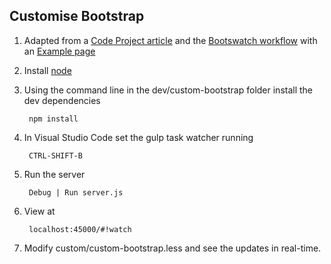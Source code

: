 ## Customise Bootstrap

1. Adapted from a [Code Project article](http://www.codeproject.com/Articles/594098/How-to-customize-Twitter-Bootstrap-to-fit-your-web) and the [Bootswatch workflow](http://www.smashingmagazine.com/2013/03/customizing-bootstrap/) 
with an [Example page](http://www.bootstrapzero.com/bootstrap-template/full-example)

1. Install [node](https://nodejs.org/en/)
		
1. Using the command line in the dev/custom-bootstrap folder  install the dev dependencies

		npm install

1. In Visual Studio Code set the gulp task watcher running

		CTRL-SHIFT-B
		
1. Run the server

		Debug | Run server.js		
		
1. View at
		
		localhost:45000/#!watch

1. Modify custom/custom-bootstrap.less and see the updates in real-time.
